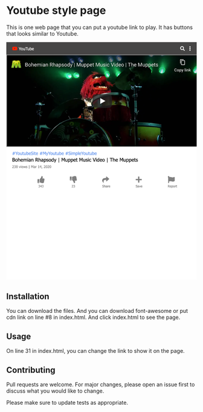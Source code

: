 

# Youtube style page

This is one web page that you can put a youtube link to play. It has buttons that looks similar to Youtube.

![image description](https://github.com/rebeccachoo/youtube-style/blob/main/FireShot%20Capture%20726%20-%20Youtube%20-%20127.0.0.1.png?raw=true)

## Installation

You can download the files. And you can download font-awesome or put cdn link on line #8 in index.html. And click index.html to see the page.

## Usage

On line 31 in index.html, you can change the link to show it on the page.

## Contributing
Pull requests are welcome. For major changes, please open an issue first to discuss what you would like to change.

Please make sure to update tests as appropriate. 
